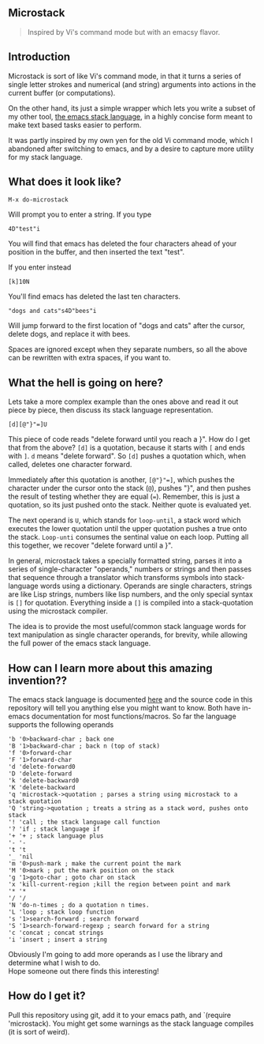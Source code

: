 Microstack
----------
> Inspired by Vi's command mode but with an emacsy flavor.

Introduction
------------

Microstack is sort of like Vi's command mode, in that it turns a
series of single letter strokes and numerical (and string) arguments
into actions in the current buffer (or computations).  

On the other hand, its just a simple wrapper which lets you write a
subset of my other tool, [the emacs stack language](https://github.com/VincentToups/emacs-utils/blob/master/with-stack.md), in a highly concise
form meant to make text based tasks easier to perform.  

It was partly inspired by my own yen for the old Vi command mode,
which I abandoned after switching to emacs, and by a desire to capture
more utility for my stack language.  

What does it look like?
-----------------------

    M-x do-microstack 

Will prompt you to enter a string.  If you type

    4D"test"i

You will find that emacs has deleted the four characters ahead of your
position in the buffer, and then inserted the text "test".

If you enter instead

    [k]10N

You'll find emacs has deleted the last ten characters.

    "dogs and cats"s4D"bees"i

Will jump forward to the first location of "dogs and cats" after the
cursor, delete dogs, and replace it with bees.

Spaces are ignored except when they separate numbers, so all the above
can be rewritten with extra spaces, if you want to.

What the hell is going on here?
-------------------------------

Lets take a more complex example than the ones above and read it out
piece by piece, then discuss its stack language representation.

    [d][@"}"=]U

This piece of code reads "delete forward until you reach a }".  How do
I get that from the above?  `[d]` is a quotation, because it starts
with `[` and ends with `]`.  `d` means "delete forward".  So `[d]`
pushes a quotation which, when called, deletes one character forward.  

Immediately after this quotation is another, `[@"}"=]`, which pushes
the character under the cursor onto the stack (`@`), pushes "}", and
then pushes the result of testing whether they are equal (`=`).
Remember, this is just a quotation, so its just pushed onto the stack.
Neither quote is evaluated yet.

The next operand is `U`, which stands for `loop-until`, a stack word
which executes the lower quotation until the upper quotation pushes a
true onto the stack.  `Loop-unti` consumes the sentinal value on each
loop.  Putting all this together, we recover "delete forward until a
}".

In general, microstack takes a specially formatted string, parses it
into a series of single-character "operands," numbers or strings and
then passes that sequence through a translator which transforms
symbols into stack-language words using a dictionary.  Operands are
single characters, strings are like Lisp strings, numbers like lisp
numbers, and the only special syntax is `[]` for quotation.
Everything inside a `[]` is compiled into a stack-quotation using the
microstack compiler.

The idea is to provide the most useful/common stack language words for
text manipulation as single character operands, for brevity, while
allowing the full power of the emacs stack language. 

How can I learn more about this amazing invention??
---------------------------------------------------

The emacs stack language is documented [here](https://github.com/VincentToups/emacs-utils/blob/master/with-stack.md) and the source code in
this repository will tell you anything else you might want to know.
Both have in-emacs documentation for most functions/macros.  So far
the language supports the following operands

	'b '0>backward-char ; back one
	'B '1>backward-char ; back n (top of stack)
	'f '0>forward-char  
	'F '1>forward-char
	'd 'delete-forward0
	'D 'delete-forward
	'k 'delete-backward0
	'K 'delete-backward
	'q 'microstack->quotation ; parses a string using microstack to a stack quotation
	'Q 'string->quotation ; treats a string as a stack word, pushes onto stack
	'! 'call ; the stack language call function
	'? 'if ; stack language if
	'+ '+ ; stack language plus
	'- '-
	't 't
	'_ 'nil
	'm '0>push-mark ; make the current point the mark
	'M '0>mark ; put the mark position on the stack
	'g '1>goto-char ; goto char on stack
	'x 'kill-current-region ;kill the region between point and mark
	'* '*
	'/ '/
	'N 'do-n-times ; do a quotation n times.  
	'L 'loop ; stack loop function
	's '1>search-forward ; search forward
	'S '1>search-forward-regexp ; search forward for a string
	'c 'concat ; concat strings
	'i 'insert ; insert a string

Obviously I'm going to add more operands as I use the library and determine what I wish to do.  
Hope someone out there finds this interesting!

How do I get it?
----------------

Pull this repository using git, add it to your emacs path, and `(require 'microstack).  You might get some warnings as the stack language compiles (it is sort of weird).
